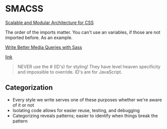 # SMACSS

[Scalable and Modular Architecture for CSS](http://smacss.com/)

The order of the imports matter.
You can't use an variables, if those are not imported before. As an example.

[Write Better Media Queries with Sass](https://davidwalsh.name/write-media-queries-sass)

[link](https://css-tricks.com/approaches-media-queries-sass/)

> NEVER use the # (ID's) for styling! They have level heaven specificity and impossible to override. ID's are for JavaScript.

## Categorization

- Every style we write serves one of these purposes whether we're aware of it or not
- Isolating code allows for easier reuse, testing, and debugging
- Categorizing reveals patterns; easier to identify when things break the pattern
